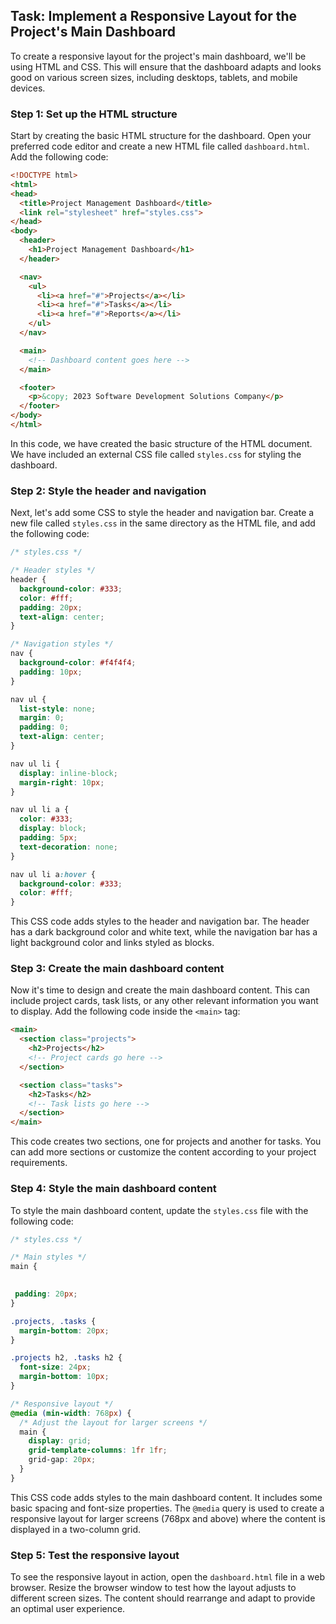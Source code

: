 

## Task: Implement a Responsive Layout for the Project's Main Dashboard

To create a responsive layout for the project's main dashboard, we'll be using HTML and CSS. This will ensure that the dashboard adapts and looks good on various screen sizes, including desktops, tablets, and mobile devices.

### Step 1: Set up the HTML structure

Start by creating the basic HTML structure for the dashboard. Open your preferred code editor and create a new HTML file called `dashboard.html`. Add the following code:

```html
<!DOCTYPE html>
<html>
<head>
  <title>Project Management Dashboard</title>
  <link rel="stylesheet" href="styles.css">
</head>
<body>
  <header>
    <h1>Project Management Dashboard</h1>
  </header>

  <nav>
    <ul>
      <li><a href="#">Projects</a></li>
      <li><a href="#">Tasks</a></li>
      <li><a href="#">Reports</a></li>
    </ul>
  </nav>

  <main>
    <!-- Dashboard content goes here -->
  </main>

  <footer>
    <p>&copy; 2023 Software Development Solutions Company</p>
  </footer>
</body>
</html>
```

In this code, we have created the basic structure of the HTML document. We have included an external CSS file called `styles.css` for styling the dashboard.

### Step 2: Style the header and navigation

Next, let's add some CSS to style the header and navigation bar. Create a new file called `styles.css` in the same directory as the HTML file, and add the following code:

```css
/* styles.css */

/* Header styles */
header {
  background-color: #333;
  color: #fff;
  padding: 20px;
  text-align: center;
}

/* Navigation styles */
nav {
  background-color: #f4f4f4;
  padding: 10px;
}

nav ul {
  list-style: none;
  margin: 0;
  padding: 0;
  text-align: center;
}

nav ul li {
  display: inline-block;
  margin-right: 10px;
}

nav ul li a {
  color: #333;
  display: block;
  padding: 5px;
  text-decoration: none;
}

nav ul li a:hover {
  background-color: #333;
  color: #fff;
}
```

This CSS code adds styles to the header and navigation bar. The header has a dark background color and white text, while the navigation bar has a light background color and links styled as blocks.

### Step 3: Create the main dashboard content

Now it's time to design and create the main dashboard content. This can include project cards, task lists, or any other relevant information you want to display. Add the following code inside the `<main>` tag:

```html
<main>
  <section class="projects">
    <h2>Projects</h2>
    <!-- Project cards go here -->
  </section>

  <section class="tasks">
    <h2>Tasks</h2>
    <!-- Task lists go here -->
  </section>
</main>
```

This code creates two sections, one for projects and another for tasks. You can add more sections or customize the content according to your project requirements.

### Step 4: Style the main dashboard content

To style the main dashboard content, update the `styles.css` file with the following code:

```css
/* styles.css */

/* Main styles */
main {
 

 padding: 20px;
}

.projects, .tasks {
  margin-bottom: 20px;
}

.projects h2, .tasks h2 {
  font-size: 24px;
  margin-bottom: 10px;
}

/* Responsive layout */
@media (min-width: 768px) {
  /* Adjust the layout for larger screens */
  main {
    display: grid;
    grid-template-columns: 1fr 1fr;
    grid-gap: 20px;
  }
}
```

This CSS code adds styles to the main dashboard content. It includes some basic spacing and font-size properties. The `@media` query is used to create a responsive layout for larger screens (768px and above) where the content is displayed in a two-column grid.

### Step 5: Test the responsive layout

To see the responsive layout in action, open the `dashboard.html` file in a web browser. Resize the browser window to test how the layout adjusts to different screen sizes. The content should rearrange and adapt to provide an optimal user experience.

